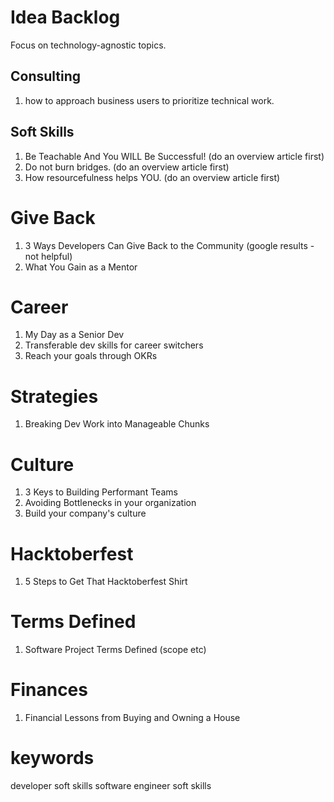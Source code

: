 # Idea Backlog

Focus on technology-agnostic topics.

## Consulting

1. how to approach business users to prioritize technical work. 

## Soft Skills

1. Be Teachable And You WILL Be Successful! (do an overview article first)
1. Do not burn bridges. (do an overview article first)
1. How resourcefulness helps YOU. (do an overview article first)

# Give Back

1. 3 Ways Developers Can Give Back to the Community (google results - not helpful)
1. What You Gain as a Mentor

# Career
1. My Day as a Senior Dev
1. Transferable dev skills for career switchers
1. Reach your goals through OKRs

# Strategies
1. Breaking Dev Work into Manageable Chunks

# Culture
1. 3 Keys to Building Performant Teams
1. Avoiding Bottlenecks in your organization
1. Build your company's culture

# Hacktoberfest
1. 5 Steps to Get That Hacktoberfest Shirt

# Terms Defined
1. Software Project Terms Defined (scope etc)

# Finances
1. Financial Lessons from Buying and Owning a House

# keywords

developer soft skills
software engineer soft skills

